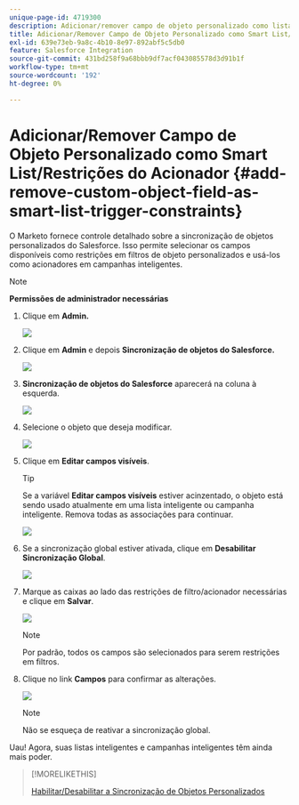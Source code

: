 ```yaml
---
unique-page-id: 4719300
description: Adicionar/remover campo de objeto personalizado como lista inteligente/restrições do acionador - Documentação do Marketo - Documentação do produto
title: Adicionar/Remover Campo de Objeto Personalizado como Smart List/Restrições do Acionador
exl-id: 639e73eb-9a8c-4b10-8e97-892abf5c5db0
feature: Salesforce Integration
source-git-commit: 431bd258f9a68bbb9df7acf043085578d3d91b1f
workflow-type: tm+mt
source-wordcount: '192'
ht-degree: 0%

---
```


# Adicionar/Remover Campo de Objeto Personalizado como Smart List/Restrições do Acionador {#add-remove-custom-object-field-as-smart-list-trigger-constraints}

O Marketo fornece controle detalhado sobre a sincronização de objetos personalizados do Salesforce. Isso permite selecionar os campos disponíveis como restrições em filtros de objeto personalizados e usá-los como acionadores em campanhas inteligentes.

>[!NOTE]
>
>**Permissões de administrador necessárias**

1. Clique em **Admin.**

   ![](assets/image2014-12-10-13-3a9-3a47.png)

1. Clique em **Admin** e depois **Sincronização de objetos do Salesforce.**

   ![](assets/image2015-12-11-15-3a11-3a41.png)

1. **Sincronização de objetos do Salesforce** aparecerá na coluna à esquerda.

   ![](assets/image2015-12-11-15-3a15-3a15.png)

1. Selecione o objeto que deseja modificar.

   ![](assets/image2014-12-10-13-3a10-3a11.png)

1. Clique em **Editar campos visíveis**.

   >[!TIP]
   >
   >Se a variável **Editar campos visíveis** estiver acinzentado, o objeto está sendo usado atualmente em uma lista inteligente ou campanha inteligente. Remova todas as associações para continuar.

   ![](assets/image2014-12-10-13-3a10-3a25.png)

1. Se a sincronização global estiver ativada, clique em **Desabilitar Sincronização Global**.

   ![](assets/image2014-12-10-13-3a10-3a36.png)

1. Marque as caixas ao lado das restrições de filtro/acionador necessárias e clique em **Salvar**.

   ![](assets/image2014-12-10-13-3a10-3a47.png)

   >[!NOTE]
   >
   >Por padrão, todos os campos são selecionados para serem restrições em filtros.

1. Clique no link **Campos** para confirmar as alterações.

   ![](assets/image2014-12-10-13-3a10-3a56.png)

   >[!NOTE]
   >
   >Não se esqueça de reativar a sincronização global.

Uau! Agora, suas listas inteligentes e campanhas inteligentes têm ainda mais poder.

>[!MORELIKETHIS]
>
>[Habilitar/Desabilitar a Sincronização de Objetos Personalizados](/help/marketo/product-docs/crm-sync/salesforce-sync/setup/optional-steps/enable-disable-custom-object-sync.md)
